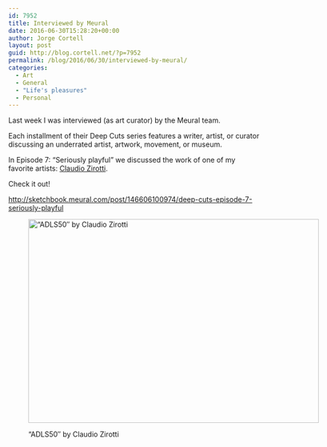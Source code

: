 ```yaml
---
id: 7952
title: Interviewed by Meural
date: 2016-06-30T15:28:20+00:00
author: Jorge Cortell
layout: post
guid: http://blog.cortell.net/?p=7952
permalink: /blog/2016/06/30/interviewed-by-meural/
categories:
  - Art
  - General
  - "Life's pleasures"
  - Personal
---
```

Last week I was interviewed (as art curator) by the Meural team.

Each installment of their Deep Cuts series features a writer, artist, or curator discussing an underrated artist, artwork, movement, or museum.

In Episode 7: “Seriously playful” we discussed the work of one of my favorite artists: [Claudio Zirotti](http://zirotticrea.blogspot.com/).

Check it out!
  
<http://sketchbook.meural.com/post/146606100974/deep-cuts-episode-7-seriously-playful><figure style="width: 581px" class="wp-caption aligncenter">

<img class="" src="http://66.media.tumblr.com/9288261b95b4bd9b0b5a5bb734f077d7/tumblr_inline_o9hlimBM8M1sak3bt_1280.jpg" alt="“ADLS50″ by Claudio Zirotti" width="581" height="407" /><figcaption class="wp-caption-text">“ADLS50″ by Claudio Zirotti</figcaption></figure>